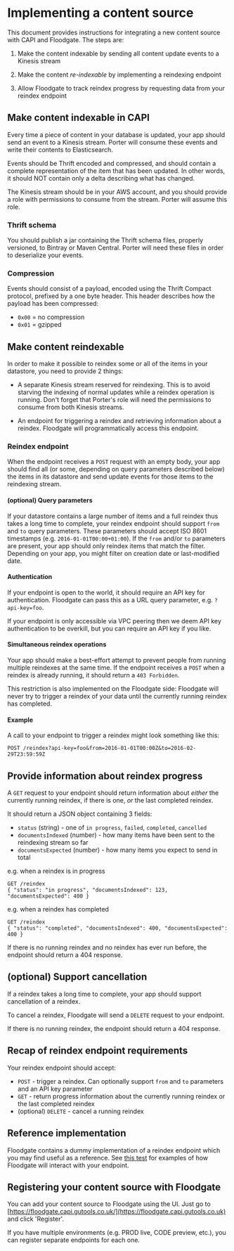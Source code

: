 # Implementing a content source

This document provides instructions for integrating a new content source with CAPI and Floodgate. The steps are:

1. Make the content indexable by sending all content update events to a Kinesis stream

2. Make the content *re-indexable* by implementing a reindexing endpoint

3. Allow Floodgate to track reindex progress by requesting data from your reindex endpoint

## Make content indexable in CAPI

Every time a piece of content in your database is updated, your app should send an event to a Kinesis stream. Porter will consume these events and write their contents to Elasticsearch.

Events should be Thrift encoded and compressed, and should contain a complete representation of the item that has been updated. In other words, it should NOT contain only a delta describing what has changed.

The Kinesis stream should be in your AWS account, and you should provide a role with permissions to consume from the stream. Porter will assume this role.

### Thrift schema

You should publish a jar containing the Thrift schema files, properly versioned, to Bintray or Maven Central. Porter will need these files in order to deserialize your events.

### Compression

Events should consist of a payload, encoded using the Thrift Compact protocol, prefixed by a one byte header. This header describes how the payload has been compressed:

* `0x00` = no compression
* `0x01` = gzipped

## Make content reindexable

In order to make it possible to reindex some or all of the items in your datastore, you need to provide 2 things:

* A separate Kinesis stream reserved for reindexing. This is to avoid starving the indexing of normal updates while a reindex operation is running. Don't forget that Porter's role will need the permissions to consume from both Kinesis streams.

* An endpoint for triggering a reindex and retrieving information about a reindex. Floodgate will programmatically access this endpoint.

### Reindex endpoint

When the endpoint receives a `POST` request with an empty body, your app should find all (or some, depending on query parameters described below) the items in its datastore and send update events for those items to the reindexing stream.

#### (optional) Query parameters

If your datastore contains a large number of items and a full reindex thus takes a long time to complete, your reindex endpoint should support `from` and `to` query parameters. These parameters should accept ISO 8601 timestamps (e.g. `2016-01-01T00:00+01:00`). If the `from` and/or `to` parameters are present, your app should only reindex items that match the filter. Depending on your app, you might filter on creation date or last-modified date.

#### Authentication

If your endpoint is open to the world, it should require an API key for authentication. Floodgate can pass this as a URL query parameter, e.g. `?api-key=foo`.

If your endpoint is only accessible via VPC peering then we deem API key authentication to be overkill, but you can require an API key if you like.

#### Simultaneous reindex operations

Your app should make a best-effort attempt to prevent people from running multiple reindexes at the same time. If the endpoint receives a `POST` when a reindex is already running, it should return a `403 Forbidden`.

This restriction is also implemented on the Floodgate side: Floodgate will never try to trigger a reindex of your data until the currently running reindex has completed.

#### Example

A call to your endpoint to trigger a reindex might look something like this:

```
POST /reindex?api-key=foo&from=2016-01-01T00:00Z&to=2016-02-29T23:59:59Z
```

## Provide information about reindex progress

A `GET` request to your endpoint should return information about *either* the currently running reindex, if there is one, *or* the last completed reindex.

It should return a JSON object containing 3 fields:

* `status` (string) - one of `in progress`, `failed`, `completed`, `cancelled`
* `documentsIndexed` (number) - how many items have been sent to the reindexing stream so far
* `documentsExpected` (number) - how many items you expect to send in total

e.g. when a reindex is in progress

```
GET /reindex
{ "status": "in progress", "documentsIndexed": 123, "documentsExpected": 400 }
```

e.g. when a reindex has completed

```
GET /reindex
{ "status": "completed", "documentsIndexed": 400, "documentsExpected": 400 }
```

If there is no running reindex and no reindex has ever run before, the endpoint should return a 404 response.

## (optional) Support cancellation

If a reindex takes a long time to complete, your app should support cancellation of a reindex.

To cancel a reindex, Floodgate will send a `DELETE` request to your endpoint.

If there is no running reindex, the endpoint should return a 404 response.

## Recap of reindex endpoint requirements

Your reindex endpoint should accept:

* `POST` - trigger a reindex. Can optionally support `from` and `to` parameters and an API key parameter
* `GET` - return progress information about the currently running reindex or the last completed reindex
* (optional) `DELETE` - cancel a running reindex

## Reference implementation

Floodgate contains a dummy implementation of a reindex endpoint which you may find useful as a reference. See [this test](https://github.com/guardian/floodgate/blob/master/test/com/gu/floodgate/FloodgateIntegrationSpec.scala) for examples of how Floodgate will interact with your endpoint.

## Registering your content source with Floodgate

You can add your content source to Floodgate using the UI. Just go to [https://floodgate.capi.gutools.co.uk/](https://floodgate.capi.gutools.co.uk) and click 'Register'.

If you have multiple environments (e.g. PROD live, CODE preview, etc.), you can register separate endpoints for each one.
